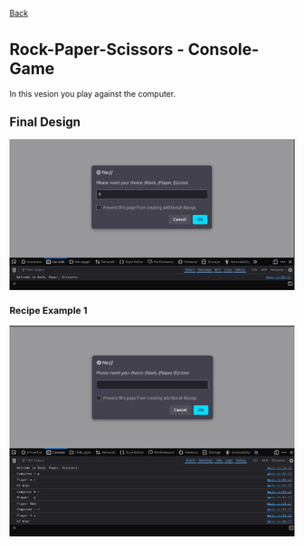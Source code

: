 [Back](../../README.md)
# Rock-Paper-Scissors - Console-Game
In this vesion you play against the computer.
## Final Design
![rps-final](./examples/rps-final.png)
### Recipe Example 1
![rps-example](./examples/rps-example.png)
